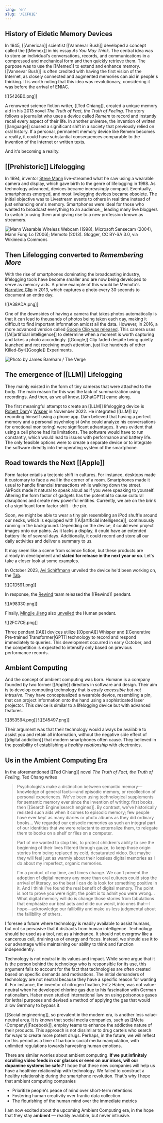 ```yaml
---
lang: 'en'
slug: '/ECF81E'
---
```


## History of Eidetic Memory Devices

In 1945, [[American]] scientist [[Vannevar Bush]] developed a concept called the [[Memex]] in his essay _As You May Think._ The central idea was to store an individual's conversations, records, and communications in a compressed and mechanical form and then quickly retrieve them. The purpose was to use the [[Memex]] to extend and enhance memory. [[Vannevar Bush]] is often credited with having the first vision of the Internet, as closely connected and augmented memories can aid in people's thinking. It is worth noting that this idea was revolutionary, considering it was before the arrival of ENIAC.

![[5426B0.png]]

A renowned science fiction writer, [[Ted Chiang]], created a unique memory aid in his 2013 novel _The Truth of Fact, the Truth of Feeling_. The story follows a journalist who uses a device called _Remem_ to record and instantly recall every aspect of their life. In another universe, the invention of written [[language]] caused a significant shift in a society that previously relied on oral history. If a personal, permanent memory device like Remem becomes a reality, it could have substantial consequences comparable to the invention of the internet or written texts.

And it's becoming a reality.

## [[Prehistoric]] Lifelogging

In 1994, inventor [Steve Mann](<https://en.wikipedia.org/wiki/Steve_Mann_(inventor)>) live-streamed what he saw using a wearable camera and display, which gave birth to the genre of lifelogging in 1998. As technology advanced, devices became increasingly compact. Eventually, smartphones emerged, and most livelogging devices became obsolete. The initial objective was to Livestream events to others in real time instead of just enhancing one's memory. Smartphones were ideal for those who wanted to broadcast everything to an audience,\_ leading many live bloggers to switch to using them and giving rise to a new profession known as streamers.

![Mann Wearable Wireless Webcam (1998), Microsoft Sensecam (2004), Mann Fung Lo (2006); Memoto (2013). Glogger, CC BY-SA 3.0, via Wikimedia Commons](../assets/D50351.png)

## Then Lifelogging converted to _Remembering More_

With the rise of smartphones dominating the broadcasting industry, lifelogging tools have become smaller and are now being developed to serve as memory aids. A prime example of this would be Memoto's [Narrative Clip](https://en.wikipedia.org/wiki/Narrative_Clip) in 2013, which captures a photo every 30 seconds to document an entire day.

![[A38ADA.png]]

One of the downsides of having a camera that takes photos automatically is that it can lead to thousands of photos being taken each day, making it difficult to find important information amidst all the data. However, in 2016, a more advanced version called [Google Clip was released](https://www.theverge.com/2018/2/27/17055618/google-clips-smart-camera-review). This camera uses [[AI|artificial intelligence]] to determine when a moment is worth capturing and takes a photo accordingly. [[Google]] Clip faded despite being quietly launched and not receiving much attention, just like hundreds of other Killed-By-[[Google]] Experiments.

![Photo by James Bareham / The Verge](../assets/24BCA6.png)

## The emergence of [[LLM]] Lifelogging

They mainly existed in the form of tiny cameras that were attached to the body. The main reason for this was the lack of summarization using recordings. And then, as we all know, [[ChatGPT]] came along.

The first meaningful attempt to create an [[LLM]] lifelogging device is [Robert Dam](https://twitter.com/roberdam)'s [Wisper](https://roberdam.com/en/wisper.html) in November 2022. He integrated [[LLM]] by recording himself using a phone app. Dam believed that having a perfect memory and a personal psychologist (who could analyze his conversations for emotional monitoring) were significant advantages. It was evident that using a cell phone had its limitations. The software would have to run constantly, which would lead to issues with performance and battery life. The only feasible options were to create a separate device or to integrate the software directly into the operating system of the smartphone.

## Road towards the Next [[Apple]]

Form factor entails a tectonic shift in cultures. For instance, desktops made it customary to face a wall in the corner of a room. Smartphones made it usual to handle financial transactions while walking down the street. AirPods made it natural to speak aloud as if you were speaking to yourself. Altering the form factor of gadgets has the potential to cause cultural disruptions and create new powerful entities. Currently, we are on the brink of a significant form factor shift - the pin.

Soon, we might be able to wear a tiny pin resembling an iPod shuffle around our necks, which is equipped with [[AI|artificial intelligence]], continuously running in the background. Depending on the device, it could even project images onto our palms. As it lacks a display, it could have an extended battery life of several days. Additionally, it could record and store all our daily activities and deliver a summary to us.

It may seem like a scene from science fiction, but these products are already in development and **slated for release in the next year or so**. Let's take a closer look at some examples.

In October 2023, [Avi Schiffmann](https://twitter.com/AviSchiffmann) unveiled the device he'd been working on, the [Tab](https://twitter.com/AviSchiffmann/status/1708439854005321954).

![[C1D591.png]]

In response, the [Rewind](https://twitter.com/RewindAI) team released the [[Rewind]] pendant.

![[A98330.png]]

Finally, [Mingjie Jiang](https://twitter.com/itsmingjie) also [unveiled](https://twitter.com/itsmingjie/status/1709039235913719973) the Human pendant.

![[2FC7CE.png]]

Three pendant [[AI]] devices utilize [[OpenAI]] Whisper and [[Generative Pre-trained Transformer|GPT]] technology to record and respond immediately to queries. This development occurred in early October, and the competition is expected to intensify only based on previous performance records.

## Ambient Computing

And the concept of ambient computing was born. Humane is a company founded by two former [[Apple]] directors in software and design. Their aim is to develop computing technology that is _easily accessible but not intrusive_. They have conceptualized a wearable device, resembling a pin, that can project information onto the hand using a sophisticated laser projector. This device is similar to a lifelogging device but with advanced features.

![[853594.png]]
![[E45497.png]]

Their argument was that their technology would always be available to assist you and retain all information, without the negative side effect of [[digital addiction]] that modern smartphones often cause. They believed in the possibility of establishing a _healthy relationship_ with electronics.

## Us in the Ambient Computing Era

In the aforementioned [[Ted Chiang]] novel _The Truth of Fact, the Truth of Feeling,_ Ted Chang writes

> Psychologists make a distinction between semantic memory— knowledge of general facts—and episodic memory, or recollection of personal experiences. We've been using technological supplements for semantic memory ever since the invention of writing: first books, then [[Search Engine|search engines]]. By contrast, we've historically resisted such aids when it comes to episodic memory; few people have ever kept as many diaries or photo albums as they did ordinary books... We regarded our episodic memories as such an integral part of our identities that we were reluctant to externalize them, to relegate them to books on a shelf or files on a computer.
>
> Part of me wanted to stop this, to protect children's ability to see the beginning of their lives filtered through gauze, to keep those origin stories from being replaced by cold, desaturated video. But maybe they will feel just as warmly about their lossless digital memories as I do about my imperfect, organic memories.
>
> I'm a product of my time, and times change. We can't prevent the adoption of digital memory any more than oral cultures could stop the arrival of literacy, so the best I can do is look for something positive in it. And I think I've found the real benefit of digital memory. The point is not to prove you were right; the point is to admit you were wrong... What digital memory will do is change those stories from fabulations that emphasize our best acts and elide our worst, into ones that—I hope—acknowledge our fallibility and make us less judgmental about the fallibility of others.

I foresee a future where technology is readily available to assist humans, but not so pervasive that it distracts from human intelligence. Technology should be used as a tool, not as a hindrance. It should not overgrow like a cancerous cell, draining us of energy and focus. Instead, we should use it to our advantage while maintaining our ability to think and function independently.

Technology is not neutral in its values and impact. While some argue that it is the person behind the technology who is responsible for its use, this argument fails to account for the fact that technologies are often created based on specific demands and motivations. The initial demanders of technology are not neutral because they have a specific reason for wanting it. For instance, the inventor of nitrogen fixation, Fritz Haber, was not value-neutral when he developed chlorine gas due to his fascination with German nationalism. Haber even studied international law on using poisonous gases for lethal purposes and devised a method of applying the gas that would allow Germany to bypass it.

[[Social engineering]], so prevalent in the modern era, is another less value-neutral area. It is known that social media companies, such as [[Meta (Company)|Facebook]], employ teams to enhance the addictive nature of their products. This approach is not dissimilar to drug cartels who search for ways to create more potent drugs. Perhaps, in the future, we will reflect on this period as a time of barbaric social media manipulation, with unlimited regulations towards harvesting human emotions.

There are similar worries about ambient computing. **If we put infinitely scrolling video feeds in our glasses or even on our irises, will our dopamine systems be safe.?** I hope that these new companies will help us have a healthier relationship with technology. We failed to construct a healthy relationship during the smartphone revolution. That's why I hope that ambient computing companies

- Prioritize people's peace of mind over short-term retentions
- Fostering human creativity over frantic data collection.
- The flourishing of the human mind over the immediate metrics

I am now excited about the upcoming Ambient Computing era, in the hope that they stay **ambient** — readily available, but never intrusive.
